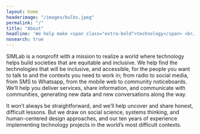 ```yaml
---
layout: home
headerimage: "/images/bulbs.jpeg"
permalink: "/"
title: "About"
headline: 'We help make <span class="extra-bold">technology</span> <br/>work for <span class="extra-bold">everyone<span>'
nosearch: true
---
```

SIMLab is a nonprofit with a mission to realize a world where technology helps build societies that are equitable and inclusive. We help find the technologies that will be inclusive, and accessible, for the people you want to talk to and the contexts you need to work in; from radio to social media, from SMS to Whatsapp, from the mobile web to community noticeboards. We’ll help you deliver services, share information, and communicate with communities, generating new data and new conversations along the way.

It won’t always be straightforward, and we’ll help uncover and share honest, difficult lessons. But we draw on social science, systems thinking, and human-centered design approaches, and our ten years of experience implementing technology projects in the world’s most difficult contexts.